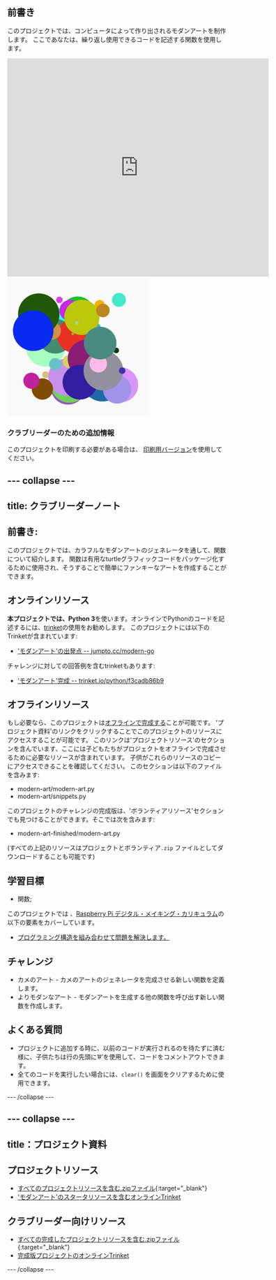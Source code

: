 ## 前書き

このプロジェクトでは、コンピュータによって作り出されるモダンアートを制作します。 ここであなたは、繰り返し使用できるコードを記述する関数を使用します。

<div class="trinket">
  <iframe src="https://trinket.io/embed/python/47bbc2fc2b?outputOnly=true&start=result" width="600" height="500" frameborder="0" marginwidth="0" marginheight="0" allowfullscreen>
  </iframe>
  <img src="images/modern-finished.png">
</div>

### クラブリーダーのための追加情報

このプロジェクトを印刷する必要がある場合は、 [印刷用バージョン](https://projects.raspberrypi.org/ja-JP/projects/modern-art/print)を使用してください。

--- collapse ---
---
title: クラブリーダーノート
---

## 前書き:

このプロジェクトでは、カラフルなモダンアートのジェネレータを通して、関数について紹介します。 関数は有用なturtleグラフィックコードをパッケージ化するために使用され、そうすることで簡単にファンキーなアートを作成することができます。

## オンラインリソース

**本プロジェクトでは、Python 3**を使います。オンラインでPythonのコードを記述するには、[trinket](https://trinket.io/)の使用をお勧めします。 このプロジェクトには以下のTrinketが含まれています:

* ['モダンアート'の出発点 -- jumpto.cc/modern-go](http://jumpto.cc/modern-go)

チャレンジに対しての回答例を含むtrinketもあります:

* ['モダンアート'完成 -- trinket.io/python/f3cadb86b9](https://trinket.io/python/f3cadb86b9)

## オフラインリソース

もし必要なら、このプロジェクトは[オフラインで完成する](https://www.codeclubprojects.org/en-GB/resources/python-working-offline/)ことが可能です。 'プロジェクト資料'のリンクをクリックすることでこのプロジェクトのリソースにアクセスすることが可能です。 このリンクは'プロジェクトリソース'のセクションを含んでいます、ここには子どもたちがプロジェクトをオフラインで完成させるために必要なリソースが含まれています。 子供がこれらのリソースのコピーにアクセスできることを確認してください。 このセクションは以下のファイルを含みます:

* modern-art/modern-art.py
* modern-art/snippets.py

このプロジェクトのチャレンジの完成版は、'ボランティアリソース'セクションでも見つけることができます。そこでは次を含みます:

* modern-art-finished/modern-art.py

(すべての上記のリソースはプロジェクトとボランティア`.zip` ファイルとしてダウンロードすることも可能です)

## 学習目標

* 関数;

このプロジェクトでは 、[Raspberry Pi デジタル・メイキング・カリキュラム](http://rpf.io/curriculum)の以下の要素をカバーしています。

* [プログラミング構造を組み合わせて問題を解決します。](https://www.raspberrypi.org/curriculum/programming/builder)

## チャレンジ

* カメのアート - カメのアートのジェネレータを完成させる新しい関数を定義します。
* よりモダンなアート - モダンアートを生成する他の関数を呼び出す新しい関数を作成します。

## よくある質問

* プロジェクトに追加する時に、以前のコードが実行されるのを待たずに済む様に、子供たちは行の先頭に’#’を使用して、コードをコメントアウトできます。
* 全てのコードを実行したい場合には、`clear()` を画面をクリアするために使用できます。 

--- /collapse ---

--- collapse ---
---
title：プロジェクト資料
---

## プロジェクトリソース

* [すべてのプロジェクトリソースを含む.zipファイル](http://rpf.io/p/ja-JP/modern-art-go){:target="_blank"}
* ['モダンアート'のスタータリソースを含むオンラインTrinket](http://jumpto.cc/modern-go)

## クラブリーダー向けリソース

* [すべての完成したプロジェクトリソースを含む.zipファイル](http://rpf.io/p/ja-JP/modern-art-get){:target="_blank"}
* [完成版プロジェクトのオンラインTrinket](https://trinket.io/python/f3cadb86b9)

--- /collapse ---